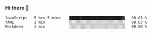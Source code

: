 ### Hi there 👋

<!--
**xin-code/Xin-code** is a ✨ _special_ ✨ repository because its `README.md` (this file) appears on your GitHub profile.

Here are some ideas to get you started:
<!--START_SECTION:waka-->
```text
JavaScript   5 hrs 5 mins    ████████████████████████▓   98.83 % 
YAML         1 min           ░░░░░░░░░░░░░░░░░░░░░░░░░   00.63 % 
Markdown     1 min           ░░░░░░░░░░░░░░░░░░░░░░░░░   00.50 % 
```
<!--END_SECTION:waka-->
